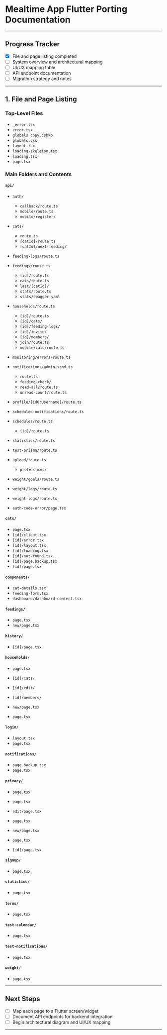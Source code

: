 # Mealtime App Flutter Porting Documentation

---

## Progress Tracker

- [x] File and page listing completed
- [ ] System overview and architectural mapping
- [ ] UI/UX mapping table
- [ ] API endpoint documentation
- [ ] Migration strategy and notes

---

## 1. File and Page Listing

### Top-Level Files

- `_error.tsx`
- `error.tsx`
- `globals copy.csbkp`
- `globals.css`
- `layout.tsx`
- `loading-skeleton.tsx`
- `loading.tsx`
- `page.tsx`

### Main Folders and Contents

#### `api/`
- `auth/`
  - `callback/route.ts`
  - `mobile/route.ts`
  - `mobile/register/`
- `cats/`
  - `route.ts`
  - `[catId]/route.ts`
  - `[catId]/next-feeding/`
- `feeding-logs/route.ts`
- `feedings/route.ts`
  - `[id]/route.ts`
  - `cats/route.ts`
  - `last/[catId]/`
  - `stats/route.ts`
  - `stats/swagger.yaml`
- `households/route.ts`
  - `[id]/route.ts`
  - `[id]/cats/`
  - `[id]/feeding-logs/`
  - `[id]/invite/`
  - `[id]/members/`
  - `join/route.ts`
  - `mobile/cats/route.ts`
- `monitoring/errors/route.ts`
- `notifications/admin-send.ts`
  - `route.ts`
  - `feeding-check/`
  - `read-all/route.ts`
  - `unread-count/route.ts`
- `profile/[idOrUsername]/route.ts`
- `scheduled-notifications/route.ts`
- `schedules/route.ts`
  - `[id]/route.ts`
- `statistics/route.ts`
- `test-prisma/route.ts`
- `upload/route.ts`
  - `preferences/`
- `weight/goals/route.ts`
- `weight/logs/route.ts`
- `weight-logs/route.ts`

- `auth-code-error/page.tsx`

#### `cats/`
- `page.tsx`
- `[id]/client.tsx`
- `[id]/error.tsx`
- `[id]/layout.tsx`
- `[id]/loading.tsx`
- `[id]/not-found.tsx`
- `[id]/page.backup.tsx`
- `[id]/page.tsx`

#### `components/`
- `cat-details.tsx`
- `feeding-form.tsx`
- `dashboard/dashboard-content.tsx`

#### `feedings/`
- `page.tsx`
- `new/page.tsx`

#### `history/`
- `[id]/page.tsx`

#### `households/`
- `page.tsx`
- `[id]/cats/`
- `[id]/edit/`
- `[id]/members/`
- `new/page.tsx`

- `page.tsx`

#### `login/`
- `layout.tsx`
- `page.tsx`
#### `notifications/`
- `page.backup.tsx`
- `page.tsx`


#### `privacy/`
- `page.tsx`

- `page.tsx`
- `edit/page.tsx`

- `page.tsx`
- `new/page.tsx`

- `page.tsx`
- `[id]/page.tsx`

#### `signup/`
- `page.tsx`

#### `statistics/`
- `page.tsx`
#### `terms/`
- `page.tsx`

#### `test-calendar/`
- `page.tsx`

#### `test-notifications/`
- `page.tsx`

#### `weight/`
- `page.tsx`

---

## Next Steps

- [ ] Map each page to a Flutter screen/widget
- [ ] Document API endpoints for backend integration
- [ ] Begin architectural diagram and UI/UX mapping

---